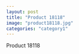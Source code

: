 ```yaml
---
layout: post
title: "Product 18118"
image: "product18118.jpg"
categories: "category1"
---
```

Product 18118
